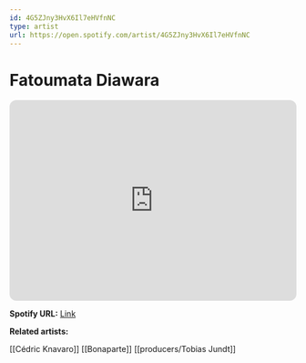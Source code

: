 ```yaml
---
id: 4G5ZJny3HvX6Il7eHVfnNC
type: artist
url: https://open.spotify.com/artist/4G5ZJny3HvX6Il7eHVfnNC
---
```

# Fatoumata Diawara

<iframe style="border-radius:12px" src="https://open.spotify.com/embed/artist/4G5ZJny3HvX6Il7eHVfnNC" width="100%" height="352" frameBorder="0" allowfullscreen="" allow="autoplay; clipboard-write; encrypted-media; fullscreen; picture-in-picture" loading="lazy"></iframe>

**Spotify URL:** [Link](https://open.spotify.com/artist/4G5ZJny3HvX6Il7eHVfnNC)

**Related artists:**

[[Cédric Knavaro]]
[[Bonaparte]]
[[producers/Tobias Jundt]]
